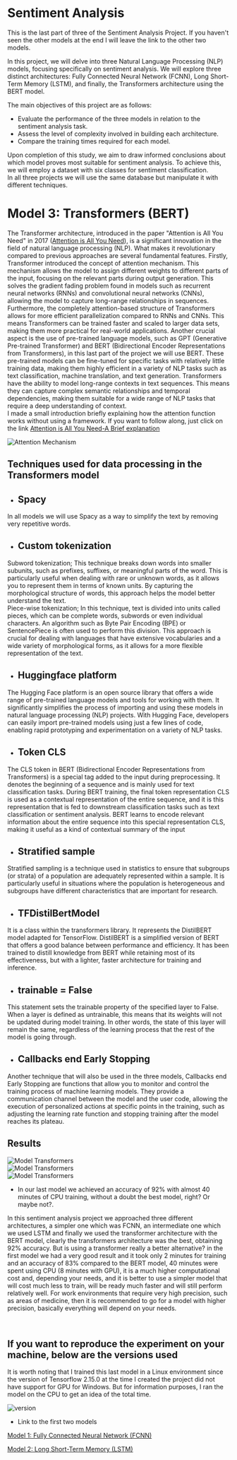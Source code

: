# Sentiment Analysis


This is the last part of three of the Sentiment Analysis Project.
If you haven't seen the other models at the end I will leave the link to the other two models.

In this project, we will delve into three Natural Language Processing (NLP) models, focusing specifically on sentiment analysis. We will explore three distinct architectures: Fully Connected Neural Network (FCNN), Long Short-Term Memory (LSTM), and finally, the Transformers architecture using the BERT model.

The main objectives of this project are as follows:

- Evaluate the performance of the three models in relation to the sentiment analysis task.
- Assess the level of complexity involved in building each architecture.
- Compare the training times required for each model. 

Upon completion of this study, we aim to draw informed conclusions about which model proves most suitable for sentiment analysis. To achieve this, we will employ a dataset with six classes for sentiment classification.<br>
In all three projects we will use the same database but manipulate it with different techniques.


# Model 3: Transformers (BERT) 


The Transformer architecture, introduced in the paper "Attention is All You Need" in 2017 (<a href="https://arxiv.org/abs/1706.03762">Attention is All You Need</a>), is a significant innovation in the field of natural language processing (NLP). What makes it revolutionary compared to previous approaches are several fundamental features. Firstly, Transformer introduced the concept of attention mechanism. This mechanism allows the model to assign different weights to different parts of the input, focusing on the relevant parts during output generation. This solves the gradient fading problem found in models such as recurrent neural networks (RNNs) and convolutional neural networks (CNNs), allowing the model to capture long-range relationships in sequences.<br>
Furthermore, the completely attention-based structure of Transformers allows for more efficient parallelization compared to RNNs and CNNs. This means Transformers can be trained faster and scaled to larger data sets, making them more practical for real-world applications. Another crucial aspect is the use of pre-trained language models, such as GPT (Generative Pre-trained Transformer) and BERT (Bidirectional Encoder Representations from Transformers), in this last part of the project we will use BERT. These pre-trained models can be fine-tuned for specific tasks with relatively little training data, making them highly efficient in a variety of NLP tasks such as text classification, machine translation, and text generation. Transformers have the ability to model long-range contexts in text sequences. This means they can capture complex semantic relationships and temporal dependencies, making them suitable for a wide range of NLP tasks that require a deep understanding of context.<br>
I made a small introduction briefly explaining how the attention function works without using a framework. If you want to follow along, just click on the link <a href="https://github.com/CoyoteColt/Attention-Is-All-You-Need">Attention is All You Need-A Brief explanation</a>

<img src="https://maquinasqueaprendem.files.wordpress.com/2023/05/transformers.jpg" alt="Attention Mechanism">

## Techniques used for data processing in the Transformers model

- ## Spacy
In all models we will use Spacy as a way to simplify the text by removing very repetitive words.
- ## Custom tokenization
Subword tokenization; This technique breaks down words into smaller subunits, such as prefixes, suffixes, or meaningful parts of the word. This is particularly useful when dealing with rare or unknown words, as it allows you to represent them in terms of known units. By capturing the morphological structure of words, this approach helps the model better understand the text.<br>
Piece-wise tokenization; In this technique, text is divided into units called pieces, which can be complete words, subwords or even individual characters. An algorithm such as Byte Pair Encoding (BPE) or SentencePiece is often used to perform this division. This approach is crucial for dealing with languages ​​that have extensive vocabularies and a wide variety of morphological forms, as it allows for a more flexible representation of the text.

- ## Huggingface platform
The Hugging Face platform is an open source library that offers a wide range of pre-trained language models and tools for working with them. It significantly simplifies the process of importing and using these models in natural language processing (NLP) projects. With Hugging Face, developers can easily import pre-trained models using just a few lines of code, enabling rapid prototyping and experimentation on a variety of NLP tasks.

- ## Token CLS
The CLS token in BERT (Bidirectional Encoder Representations from Transformers) is a special tag added to the input during preprocessing. It denotes the beginning of a sequence and is mainly used for text classification tasks. During BERT training, the final token representation CLS is used as a contextual representation of the entire sequence, and it is this representation that is fed to downstream classification tasks such as text classification or sentiment analysis. BERT learns to encode relevant information about the entire sequence into this special representation CLS, making it useful as a kind of contextual summary of the input

- ## Stratified sample
Stratified sampling is a technique used in statistics to ensure that subgroups (or strata) of a population are adequately represented within a sample. It is particularly useful in situations where the population is heterogeneous and subgroups have different characteristics that are important for research.

- ## TFDistilBertModel
It is a class within the transformers library. It represents the DistilBERT model adapted for TensorFlow. DistilBERT is a simplified version of BERT that offers a good balance between performance and efficiency. It has been trained to distill knowledge from BERT while retaining most of its effectiveness, but with a lighter, faster architecture for training and inference.

- ## trainable = False
This statement sets the trainable property of the specified layer to False. When a layer is defined as untrainable, this means that its weights will not be updated during model training. In other words, the state of this layer will remain the same, regardless of the learning process that the rest of the model is going through.

- ## Callbacks end Early Stopping
Another technique that will also be used in the three models, Callbacks end Early Stopping are functions that allow you to monitor and control the training process of machine learning models. They provide a communication channel between the model and the user code, allowing the execution of personalized actions at specific points in the training, such as adjusting the learning rate function and stopping training after the model reaches its plateau.

## Results

<img src="https://cdn.discordapp.com/attachments/809675955689881640/1229102166908735619/image.png?ex=662e7598&is=661c0098&hm=0600c288ab5b2bd22b7367bdca376838ae946605036fafdc61cd15a128b4f2f4&" alt="Model Transformers"><br>
<img src="https://cdn.discordapp.com/attachments/809675955689881640/1229101824796266596/image.png?ex=662e7546&is=661c0046&hm=9d2bef230bbae92e2a426cd5c7a7a2edc765190e5eda8e4fedcc8e76582c49bf&" alt="Model Transformers"><br>
<img src="https://cdn.discordapp.com/attachments/809675955689881640/1229102483419168799/image.png?ex=662e75e3&is=661c00e3&hm=642879e9ae7d5909030a655f5dad04669007c7024868b20a6bcad371697be3c4&" alt="Model Transformers"><br>

- In our last model we achieved an accuracy of 92% with almost 40 minutes of CPU training, without a doubt the best model, right? Or maybe not?.

In this sentiment analysis project we approached three different architectures, a simpler one which was FCNN, an intermediate one which we used LSTM and finally we used the transformer architecture with the BERT model, clearly the transformers architecture was the best, obtaining 92% accuracy. But is using a transformer really a better alternative? in the first model we had a very good result and it took only 2 minutes for training and an accuracy of 83% compared to the BERT model, 40 minutes were spent using CPU (8 minutes with GPU), it is a much higher computational cost and, depending your needs, and it is better to use a simpler model that will cost much less to train, will be ready much faster and will still perform relatively well. For work environments that require very high precision, such as areas of medicine, then it is recommended to go for a model with higher precision, basically everything will depend on your needs.

<br>

## If you want to reproduce the experiment on your machine, below are the versions used
It is worth noting that I trained this last model in a Linux environment since the version of Tensorflow 2.15.0 at the time I created the project did not have support for GPU for Windows. But for information purposes, I ran the model on the CPU to get an idea of ​​the total time.

<img src="https://cdn.discordapp.com/attachments/809675955689881640/1227734807627173938/image.png?ex=66297c24&is=66170724&hm=1762e9a8a1238c8f981d2e78ddd6ab538bf4f12b31d63a1ecd702ea49eed83f4&" alt="version"><br>





- Link to the first two models

<a href="https://github.com/CoyoteColt/Sentiment-Analysis-FCNN">Model 1: Fully Connected Neural Network (FCNN)</a>

<a href="https://github.com/CoyoteColt/Sentiment-Analysis-LSTM">Model 2: Long Short-Term Memory (LSTM)</a>
